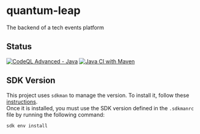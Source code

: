 # quantum-leap
The backend of a tech events platform

## Status

[![CodeQL Advanced - Java](https://github.com/BatistaGabriel/quantum-leap/actions/workflows/codeql.yml/badge.svg)](https://github.com/BatistaGabriel/quantum-leap/actions/workflows/codeql.yml) [![Java CI with Maven](https://github.com/BatistaGabriel/quantum-leap/actions/workflows/maven.yml/badge.svg)](https://github.com/BatistaGabriel/quantum-leap/actions/workflows/maven.yml)

## SDK Version

This project uses `sdkman` to manage the version. To install it, follow these [instructions](https://sdkman.io/install).  
Once it is installed, you must use the SDK version defined in the `.sdkmanrc` file by running the following command:

```bash
sdk env install
```

